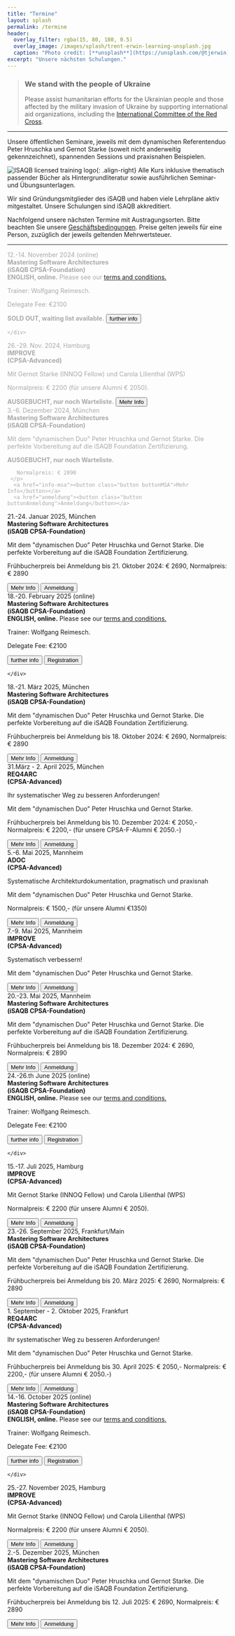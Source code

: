 ```yaml
---
title: "Termine"
layout: splash
permalink: /termine
header:
  overlay_filter: rgba(15, 80, 180, 0.5)
  overlay_image: /images/splash/trent-erwin-learning-unsplash.jpg
  caption: "Photo credit: [**unsplash**](https://unsplash.com/@tjerwin)"
excerpt: "Unsere nächsten Schulungen."
---
```


<div class="ua-background" markdown="1">

>### We stand with the people of Ukraine <span class="parent"><span class="ua-text"><i class="fas fa-heart children"></i></span><span class="ua-size children"><i class="fas fa-heart beat heart children"></i></span></span>
>
>Please assist humanitarian efforts for the Ukrainian people and those affected by the military invasion of Ukraine by supporting international aid organizations, including the [International Committee of the Red Cross](https://www.icrc.org/en).

</div>

<hr>



Unsere öffentlichen Seminare, jeweils mit dem dynamischen Referentenduo Peter Hruschka und Gernot Starke (soweit nicht anderweitig gekennzeichnet), spannenden Sessions und praxisnahen Beispielen.

![ISAQB licensed training logo](/images/training/LICENSED_TRAINING_logo.webp){: .align-right}
Alle Kurs inklusive thematisch passender Bücher als Hintergrundliteratur sowie ausführlichen Seminar- und Übungsunterlagen.

Wir sind Gründungsmitglieder des iSAQB und haben viele Lehrpläne aktiv mitgestaltet.
Unsere Schulungen sind iSAQB akkreditiert.


Nachfolgend unsere nächsten Termine mit Austragungsorten.
Bitte beachten Sie unsere <a href="/terms">Geschäftsbedingungen</a>. Preise gelten jeweils für eine Person, zuzüglich der jeweils geltenden Mehrwertsteuer.


<hr>

<div class="timeline">


<!-- MSA ONLINE (Wolfgang) -->
<div class="container left"> 
<div class="content" style="color:darkgrey" >
    12.-14. November 2024 (online)<br>
      <strong class="blue-head">Mastering Software Architectures<br>
    (iSAQB CPSA-Foundation)<br></strong>
    <strong class="booked-out">ENGLISH, online.</strong>
    Please see our <a href="terms-en">terms and conditions.</a>
    <p>Trainer: Wolfgang Reimesch.</p>
    <p class="date-small">
        Delegate Fee: €2100
      </p>
      <strong class="booked-out">SOLD OUT, waiting list available.</strong>
    <a href="info-msa-EN"><button class="button buttonMSA">further info</button></a>
    
    </div>
</div> 

<div class="container right"> <!-- IMPROVE NOV 2024 Hamburg-->
    <div class="content" style="color:darkgrey">
      26.-29. Nov. 2024, Hamburg <br>
      <strong class="blue-head">IMPROVE<br> 
      (CPSA-Advanced)</strong><br>
    <p>Mit Gernot Starke (INNOQ Fellow) und Carola Lilienthal (WPS)</p>
      <p class="date-small">
        Normalpreis: € 2200 (für unsere Alumni € 2050). 
      </p>
      <strong class="booked-out">AUSGEBUCHT, nur noch Warteliste.</strong>
      <a href="info-improve"><button class="button buttonImprove">Mehr Info</button></a>
     
  </div><!-- content -->
</div><!-- container-->


<!-- MSA Dez 2024 MUC -->
<div class="container left"> 
    <div class="content" style="color:darkgrey">
     3.-6. Dezember 2024, München<br>
      <strong class="blue-head">Mastering Software Architectures<br> 
     (iSAQB CPSA-Foundation)
     </strong> 
     <p>
        Mit dem "dynamischen Duo" Peter Hruschka und Gernot Starke.
        Die perfekte Vorbereitung auf die iSAQB Foundation Zertifizierung.
     </p>
     <strong class="booked-out">AUSGEBUCHT, nur noch Warteliste.</strong>
  <p class="date-small">
      
       Normalpreis: € 2890
     </p>
      <a href="info-msa"><button class="button buttonMSA">Mehr Info</button></a>
      <a href="anmeldung"><button class="button buttonAnmeldung">Anmeldung</button></a>
  </div><!-- content -->
 </div> <!-- container-->

<!-- MSA Jan 2025 MUC -->
<div class="container right"> 
    <div class="content" >
     21.-24. Januar 2025, München<br>
      <strong class="blue-head">Mastering Software Architectures<br> 
     (iSAQB CPSA-Foundation)
     </strong> 
     <p>
        Mit dem "dynamischen Duo" Peter Hruschka und Gernot Starke.
        Die perfekte Vorbereitung auf die iSAQB Foundation Zertifizierung.
     </p>
  <p class="date-small">
       Frühbucherpreis bei Anmeldung bis 21. Oktober 2024: € 2690,
       Normalpreis: € 2890
     </p>
      <a href="info-msa"><button class="button buttonMSA">Mehr Info</button></a>
      <a href="anmeldung"><button class="button buttonAnmeldung">Anmeldung</button></a>
  </div><!-- content -->
 </div> <!-- container-->

<!-- MSA ONLINE (Wolfgang) -->
<div class="container left"> 
<div class="content" >
    18.-20. February 2025 (online)<br>
      <strong class="blue-head">Mastering Software Architectures<br>
    (iSAQB CPSA-Foundation)<br></strong>
    <strong class="booked-out">ENGLISH, online.</strong>
    Please see our <a href="terms-en">terms and conditions.</a>
    <p>Trainer: Wolfgang Reimesch.</p>
    <p class="date-small">
        Delegate Fee: €2100
      </p>
    <a href="info-msa-EN"><button class="button buttonMSA">further info</button></a>
    <a href="anmeldungEN"><button class="button buttonAnmeldung">Registration</button></a>
  
    </div>
</div> 


<!-- MSA March 2025 MUC -->
<div class="container right"> 
    <div class="content" >
     18.-21. März 2025, München<br>
      <strong class="blue-head">Mastering Software Architectures<br> 
     (iSAQB CPSA-Foundation)
     </strong> 
     <p>
        Mit dem "dynamischen Duo" Peter Hruschka und Gernot Starke.
        Die perfekte Vorbereitung auf die iSAQB Foundation Zertifizierung.
     </p>
  <p class="date-small">
       Frühbucherpreis bei Anmeldung bis 18. Oktober 2024: € 2690,
       Normalpreis: € 2890
     </p>
      <a href="info-msa"><button class="button buttonMSA">Mehr Info</button></a>
      <a href="anmeldung"><button class="button buttonAnmeldung">Anmeldung</button></a>
  </div><!-- content -->
 </div> <!-- container-->

<!-- Req4Arc April 2025, MUC -->
<div class="container left">  
    <div class="content" >
      31.März - 2. April 2025, München<br>
      <strong class="blue-head">REQ4ARC <br>(CPSA-Advanced)</strong><br>
      <p>Ihr systematischer Weg zu besseren Anforderungen!
      </p>
    <p> Mit dem "dynamischen Duo" Peter Hruschka und Gernot Starke.</p>
      <p class="date-small">
        Frühbucherpreis bei Anmeldung bis 10. Dezember 2024: € 2050,-
        Normalpreis: € 2200,- (für unsere CPSA-F-Alumni € 2050.-)
      </p>
      <a href="info-req4arc"><button class="button buttonReq4Arc">Mehr Info</button></a>
      <a href="anmeldung"><button class="button buttonAnmeldung">Anmeldung</button></a>
  </div>
</div>

<!-- ADOC Mai 2025, MAN -->
<div class="container right">  
    <div class="content">
      5.-6. Mai 2025, Mannheim<br>
      <strong class="blue-head">ADOC <br>(CPSA-Advanced)</strong><br>
      <p>Systematische Architekturdokumentation, pragmatisch und praxisnah
      </p>
    <p> Mit dem "dynamischen Duo" Peter Hruschka und Gernot Starke.</p>
      <p class="date-small">
        Normalpreis: € 1500,- (für unsere Alumni €1350)
      </p>
      <a href="info-adoc"><button class="button buttonAdoc">Mehr Info</button></a>
      <a href="anmeldung"><button class="button buttonAnmeldung">Anmeldung</button></a>
  </div>
</div>

<!-- IMPROVE Mai 2025, MAN -->
<div class="container left">  
    <div class="content" >
      7.-9. Mai 2025, Mannheim<br>
      <strong class="blue-head">IMPROVE <br>(CPSA-Advanced)</strong><br>
      <p>Systematisch verbessern!</p>
    <p> Mit dem "dynamischen Duo" Peter Hruschka und Gernot Starke.</p>
      <a href="info-improve"><button class="button buttonImprove">Mehr Info</button></a>
      <a href="anmeldung"><button class="button buttonAnmeldung">Anmeldung</button></a>
  </div>
</div>

<!-- MSA May 2025 MUC -->
<div class="container right"> 
    <div class="content" >
     20.-23. Mai 2025, Mannheim<br>
      <strong class="blue-head">Mastering Software Architectures<br> 
     (iSAQB CPSA-Foundation)
     </strong> 
     <p>
        Mit dem "dynamischen Duo" Peter Hruschka und Gernot Starke.
        Die perfekte Vorbereitung auf die iSAQB Foundation Zertifizierung.
     </p>
  <p class="date-small">
       Frühbucherpreis bei Anmeldung bis 18. Dezember 2024: € 2690,
       Normalpreis: € 2890
     </p>
      <a href="info-msa"><button class="button buttonMSA">Mehr Info</button></a>
      <a href="anmeldung"><button class="button buttonAnmeldung">Anmeldung</button></a>
  </div><!-- content -->
 </div> <!-- container-->

<!-- MSA ONLINE June 25 (Wolfgang) -->
<div class="container left"> 
<div class="content" >
    24.-26.th June 2025 (online)<br>
      <strong class="blue-head">Mastering Software Architectures<br>
    (iSAQB CPSA-Foundation)<br></strong>
    <strong class="booked-out">ENGLISH, online.</strong>
    Please see our <a href="terms-en">terms and conditions.</a>
    <p>Trainer: Wolfgang Reimesch.</p>
    <p class="date-small">
        Delegate Fee: €2100
      </p>
    <a href="info-msa-EN"><button class="button buttonMSA">further info</button></a>
    <a href="anmeldungEN"><button class="button buttonAnmeldung">Registration</button></a>
  
    </div>
</div> 

<div class="container right"> <!-- IMPROVE Juli 2025 Hamburg-->
    <div class="content" >
      15.-17. Juli 2025, Hamburg <br>
      <strong class="blue-head">IMPROVE<br> 
      (CPSA-Advanced)</strong><br>
    <p>Mit Gernot Starke (INNOQ Fellow) und Carola Lilienthal (WPS)</p>
      <p class="date-small">
        Normalpreis: € 2200 (für unsere Alumni € 2050). 
      </p>
      <a href="info-improve"><button class="button buttonImprove">Mehr Info</button></a>
      <a href="anmeldung"><button class="button buttonAnmeldung">Anmeldung</button></a>
    
  </div><!-- content -->
</div><!-- container-->

<!-- MSA Sept 2025 FRA -->
<div class="container left"> 
    <div class="content" >
     23.-26. September 2025, Frankfurt/Main<br>
      <strong class="blue-head">Mastering Software Architectures<br> 
     (iSAQB CPSA-Foundation)
     </strong> 
     <p>
        Mit dem "dynamischen Duo" Peter Hruschka und Gernot Starke.
        Die perfekte Vorbereitung auf die iSAQB Foundation Zertifizierung.
     </p>
     
<p class="date-small">
       Frühbucherpreis bei Anmeldung bis 20. März 2025: € 2690,
       Normalpreis: € 2890
     </p>
      <a href="info-msa"><button class="button buttonMSA">Mehr Info</button></a>
      <a href="anmeldung"><button class="button buttonAnmeldung">Anmeldung</button></a>
  
  </div><!-- content -->
 </div> <!-- container-->


<!-- Req4Arc Sept/Oct 2025, MUC --> 
<div class="container right">  
    <div class="content" >
      1.  September - 2. Oktober 2025, Frankfurt<br>
      <strong class="blue-head">REQ4ARC <br>(CPSA-Advanced)</strong><br>
      <p>Ihr systematischer Weg zu besseren Anforderungen!
      </p>
    <p> Mit dem "dynamischen Duo" Peter Hruschka und Gernot Starke.</p>
      <p class="date-small">
        Frühbucherpreis bei Anmeldung bis 30. April 2025: € 2050,-
        Normalpreis: € 2200,- (für unsere Alumni € 2050.-)
      </p>
      <a href="info-req4arc"><button class="button buttonReq4Arc">Mehr Info</button></a>
      <a href="anmeldung"><button class="button buttonAnmeldung">Anmeldung</button></a>
  </div>
</div>

<!-- MSA ONLINE (Wolfgang) -->
<div class="container left"> 
<div class="content" >
    14.-16. October 2025 (online)<br>
      <strong class="blue-head">Mastering Software Architectures<br>
    (iSAQB CPSA-Foundation)<br></strong>
    <strong class="booked-out">ENGLISH, online.</strong>
    Please see our <a href="terms-en">terms and conditions.</a>
    <p>Trainer: Wolfgang Reimesch.</p>
    <p class="date-small">
        Delegate Fee: €2100
      </p>
    <a href="info-msa-EN"><button class="button buttonMSA">further info</button></a>
    <a href="anmeldungEN"><button class="button buttonAnmeldung">Registration</button></a>
  
    </div>
</div> 

<div class="container right"> <!-- IMPROVE November 2025 Hamburg-->
    <div class="content" >
      25.-27. November 2025, Hamburg <br>
      <strong class="blue-head">IMPROVE<br> 
      (CPSA-Advanced)</strong><br>
    <p>Mit Gernot Starke (INNOQ Fellow) und Carola Lilienthal (WPS)</p>
      <p class="date-small">
        Normalpreis: € 2200 (für unsere Alumni € 2050). 
      </p>
      <a href="info-improve"><button class="button buttonImprove">Mehr Info</button></a>
      <a href="anmeldung"><button class="button buttonAnmeldung">Anmeldung</button></a>
    
  </div><!-- content -->
</div><!-- container-->


<!-- MSA Dezember 2025 MUC -->
<div class="container left"> 
    <div class="content" >
     2.-5.  Dezember 2025, München<br>
      <strong class="blue-head">Mastering Software Architectures<br> 
     (iSAQB CPSA-Foundation)
     </strong> 
     <p>
        Mit dem "dynamischen Duo" Peter Hruschka und Gernot Starke.
        Die perfekte Vorbereitung auf die iSAQB Foundation Zertifizierung.
     </p>
  <p class="date-small">
       Frühbucherpreis bei Anmeldung bis 12. Juli 2025: € 2690,
       Normalpreis: € 2890
     </p>
      <a href="info-msa"><button class="button buttonMSA">Mehr Info</button></a>
      <a href="anmeldung"><button class="button buttonAnmeldung">Anmeldung</button></a>
  </div><!-- content -->
 </div> <!-- container-->

<!-- example "ausgebucht":
<div class="container left">
  <div class="content" style="color:darkgrey">
    15.-18. März 2022 (Frankfurt)
    <strong>Mastering Software Architectures</strong> 
    <p>Mit dem "dynamischen Duo", Dr. Gernot Starke und Dr. Peter Hruschka.</p>
    <p style="color:red;">(Ausgebucht, nur noch Warteliste)</p>
    <a href="info-msa"><button class="button buttonMSA">Mehr Info</button></a>
    <a href="anmeldung"><button class="button buttonAnmeldung">Anmeldung</button></a>

    </div>
</div> 
=== -->

</div>
